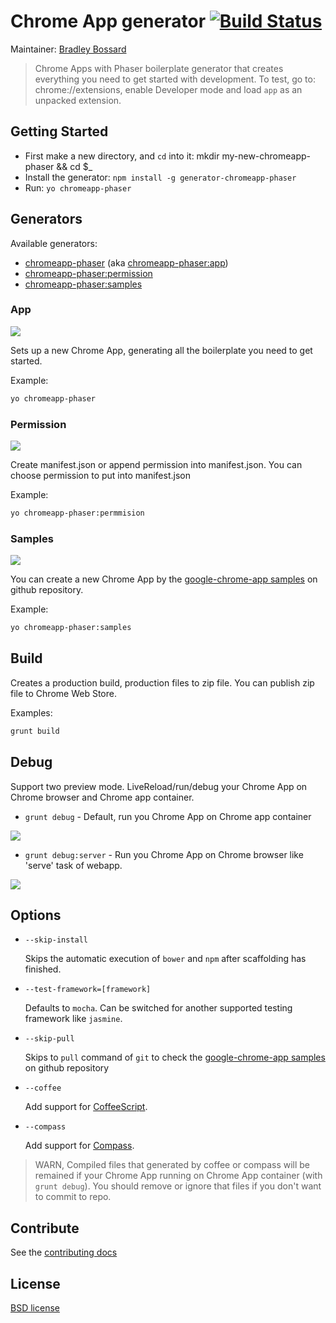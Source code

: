 # Chrome App generator [![Build Status](https://secure.travis-ci.org/yeoman/generator-chromeapp-phaser.svg?branch=master)](http://travis-ci.org/yeoman/generator-chromeapp-phaser)

Maintainer: [Bradley Bossard](https://github.com/bradleybossard)

> Chrome Apps with Phaser boilerplate generator that creates everything you need to get started with development. To test, go to: chrome://extensions, enable Developer mode and load `app` as an unpacked extension.

## Getting Started

- First make a new directory, and `cd` into it: mkdir my-new-chromeapp-phaser && cd $_
- Install the generator: `npm install -g generator-chromeapp-phaser`
- Run: `yo chromeapp-phaser`

## Generators

Available generators:

* [chromeapp-phaser](#app) (aka [chromeapp-phaser:app](#app))
* [chromeapp-phaser:permission](#permission)
* [chromeapp-phaser:samples](#samples)

### App

![](http://i.imgur.com/vh7uo4X.gif)

Sets up a new Chrome App, generating all the boilerplate you need to get started.

Example: 
```bash
yo chromeapp-phaser
```

### Permission

![](http://i.imgur.com/O6LrhEB.png)

Create manifest.json or append permission into manifest.json. You can choose permission to put into manifest.json

Example: 
```bash
yo chromeapp-phaser:permmision
```

### Samples

![](http://i.imgur.com/OgPhpfA.gif)

You can create a new Chrome App by the [google-chrome-app samples](https://github.com/GoogleChrome/chrome-app-samples) on github repository.

Example: 
```bash
yo chromeapp-phaser:samples
```

## Build

Creates a production build, production files to zip file. You can publish zip file to Chrome Web Store. 

Examples:
```bash
grunt build
```

## Debug

Support two preview mode. LiveReload/run/debug your Chrome App on Chrome browser and Chrome app container.

* `grunt debug` - Default, run you Chrome App on Chrome app container

![](http://i.imgur.com/DGxbvBY.gif)

* `grunt debug:server` - Run you Chrome App on Chrome browser like 'serve' task of webapp.

![](http://recordit.co/8wefRz0m0I.gif)

## Options

* `--skip-install`

  Skips the automatic execution of `bower` and `npm` after
  scaffolding has finished.

* `--test-framework=[framework]`

  Defaults to `mocha`. Can be switched for
  another supported testing framework like `jasmine`.

* `--skip-pull`
  
  Skips to `pull` command of `git` to check the [google-chrome-app samples](https://github.com/GoogleChrome/chrome-app-samples) on github repository

* `--coffee`

  Add support for [CoffeeScript](http://coffeescript.org/).

* `--compass`

  Add support for [Compass](http://compass-style.org/).

 > WARN, Compiled files that generated by coffee or compass will be remained if your Chrome App running on Chrome App container (with `grunt debug`). You should remove or ignore that files if you don't want to commit to repo.

## Contribute

See the [contributing docs](https://github.com/yeoman/yeoman/blob/master/contributing.md)

## License

[BSD license](http://opensource.org/licenses/bsd-license.php)
